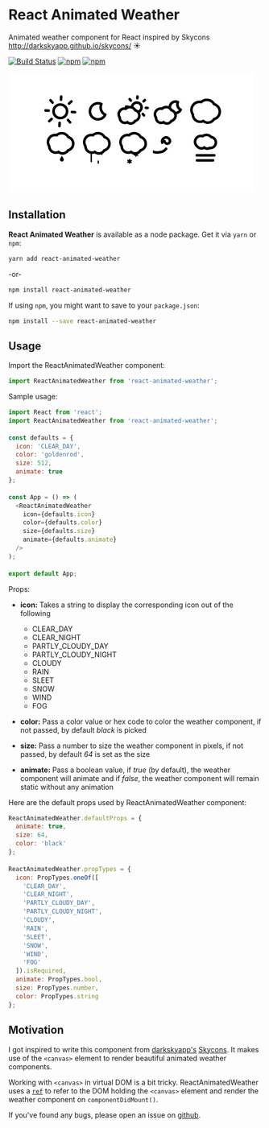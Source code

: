 # React Animated Weather

Animated weather component for React inspired by Skycons http://darkskyapp.github.io/skycons/ :sunny:

[![Build Status](https://travis-ci.org/divyanshu013/react-animated-weather.svg?branch=master)](https://travis-ci.org/divyanshu013/react-animated-weather)
[![npm](https://img.shields.io/npm/v/react-animated-weather.svg)](https://www.npmjs.com/package/react-animated-weather)
[![npm](https://img.shields.io/npm/dt/react-animated-weather.svg)](https://www.npmjs.com/package/react-animated-weather)

![React Animated Weather](./react-animated-weather.gif "React Animated Weather")

## Installation

**React Animated Weather** is available as a node package. Get it via `yarn` or `npm`:

```bash
yarn add react-animated-weather
```

-or-

```bash
npm install react-animated-weather
```

If using `npm`, you might want to save to your `package.json`:

```bash
npm install --save react-animated-weather
```

## Usage

Import the ReactAnimatedWeather component:

```javascript
import ReactAnimatedWeather from 'react-animated-weather';
```

Sample usage:

```javascript
import React from 'react';
import ReactAnimatedWeather from 'react-animated-weather';

const defaults = {
  icon: 'CLEAR_DAY',
  color: 'goldenrod',
  size: 512,
  animate: true
};

const App = () => (
  <ReactAnimatedWeather
    icon={defaults.icon}
    color={defaults.color}
    size={defaults.size}
    animate={defaults.animate}
  />
);

export default App;
```

Props:

- **icon:** Takes a string to display the corresponding icon out of the following
  - CLEAR_DAY
  - CLEAR_NIGHT
  - PARTLY_CLOUDY_DAY
  - PARTLY_CLOUDY_NIGHT
  - CLOUDY
  - RAIN
  - SLEET
  - SNOW
  - WIND
  - FOG

- **color:** Pass a color value or hex code to color the weather component, if not passed, by default *black* is picked

- **size:** Pass a number to size the weather component in pixels, if not passed, by default *64* is set as the size

- **animate:** Pass a boolean value, if *true* (by default), the weather component will animate and if *false*, the weather component will remain static without any animation

Here are the default props used by ReactAnimatedWeather component:

```javascript
ReactAnimatedWeather.defaultProps = {
  animate: true,
  size: 64,
  color: 'black'
};

ReactAnimatedWeather.propTypes = {
  icon: PropTypes.oneOf([
    'CLEAR_DAY',
    'CLEAR_NIGHT',
    'PARTLY_CLOUDY_DAY',
    'PARTLY_CLOUDY_NIGHT',
    'CLOUDY',
    'RAIN',
    'SLEET',
    'SNOW',
    'WIND',
    'FOG'
  ]).isRequired,
  animate: PropTypes.bool,
  size: PropTypes.number,
  color: PropTypes.string
};
```


## Motivation

I got inspired to write this component from [darkskyapp's](https://github.com/darkskyapp) [Skycons](http://darkskyapp.github.io/skycons/). It makes use of the `<canvas>` element to render beautiful animated weather components.

Working with `<canvas>` in virtual DOM is a bit tricky. ReactAnimatedWeather uses a [`ref`](https://facebook.github.io/react/docs/refs-and-the-dom.html) to refer to the DOM holding the `<canvas>` element and render the weather component on `componentDidMount()`.

If you've found any bugs, please open an issue on [github](https://github.com/divyanshu013/react-animated-weather/issues).
